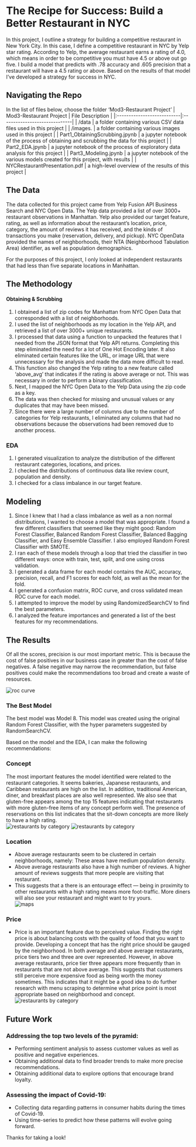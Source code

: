 # The Recipe for Success: Build a Better Restaurant in NYC
In this project, I outline a strategy for building a competitive restaurant in New York City. In this case, I define a competitive restaurant in NYC by Yelp star rating. According to Yelp, the average restaurant earns a rating of 4.0, which means in order to be competitive you must have 4.5 or above out go five. I build a model that predicts with .78 accuracy and .605 precision that a restaurant will have a 4.5 rating or above. Based on the results of that model I’ve developed a strategy for success in NYC.

## Navigating the Repo
In the list of files below, choose the folder  ‘Mod3-Restaurant Project’
| Mod3-Restaurant Project    | File Description              |
|:---------------------------|:------------------------------|
| /data                      |  a folder containing various CSV data files used in this project |
| /images.                   | a folder containing various images used in this project          |
| Part1_ObtainingScrubbing.jpynb | a jupyter notebook of the process of obtaining and scrubbing the data for this project  |
| Part2_EDA.jpynb                | a jupyter notebook of the process of exploratory data analysis for this project  |
| Part3_Modeling.jpynb           | a jupyter notebook of the various models created for this project, with results  |
| NYCRestaurantPresentation.pdf  | a high-level overview of the results of this project  |


## The Data
The data collected for this project came from Yelp Fusion API Business Search and NYC Open Data. The Yelp data provided a list of over 3000+ restaurant observations in Manhattan. Yelp also provided our target feature, rating, as well as information about the restaurant’s location, price, category, the amount of reviews it has received, and the kinds of transactions you make (reservation, delivery, and pickup).  NYC OpenData provided the names of neighborhoods, their NTA (Neighborhood Tabulation Area) identifier, as well as population demographics. 

For the purposes of this project, I only looked at independent restaurants that had less than five separate locations in Manhattan. 

## The Methodology
#### Obtaining & Scrubbing
1. I obtained a list of zip codes for Manhattan from NYC Open Data that corresponded with a list of neighborhoods.
2. I used the list of neighborhoods as my location in the Yelp API, and retrieved a list of over 3000+ unique restaurants.
3. I processed that data using a function to unpacked the features that I needed from the JSON format that Yelp API returns. Completing this step eliminated the need for a lot of One Hot Encoding later. It also eliminated certain features like the URL, or image URL that were unnecessary for the analysis and made the data more difficult to read.
4. This function also changed the Yelp rating to a new feature called ‘above_avg’ that indicates if the rating is above average or not. This was necessary in order to perform a binary classification.
5. Next, I mapped the NYC Open Data to the Yelp Data using the zip code as a key.
6. The data was then checked for missing and unusual values or any duplicates that may have been missed.
7.  Since there were a large number of columns due to the number of categories for Yelp restaurants,  I eliminated any columns that had no observations because the observations had been removed due to another process.

### EDA
1. I generated visualization to analyze the distribution of the different restaurant categories, locations, and prices.
2. I checked the distributions of continuous data like review count, population and density.
3. I checked for a class imbalance in our target feature.

## Modeling
1. Since I knew that I had a class imbalance as well as a non normal distributions,  I wanted to choose a model that was appropriate. I found a few different classifiers that seemed like they might good: Random Forest Classifier, Balanced Random Forest Classifier, Balanced Bagging Classifier, and Easy Ensemble Classifier. I also employed Random Forest Classifier with SMOTE.
2. I ran each of these models through a loop that tried the classifier in two different ways: once with train, test, split,  and one using cross validation.
3. I generated a data frame for each model contains the AUC, accuracy, precision, recall, and F1 scores for each fold, as well as the mean for the fold.
4. I generated a confusion matrix, ROC curve, and cross validated mean ROC curve for each model.
5. I attempted to improve the model by using RandomizedSearchCV to find the best parameters.
6. I analyzed the feature importances and generated a list of the best features for my recommendations.

## The Results
Of all the scores, precision is our most important metric. This is because the cost of false positives in our business case in greater than the cost of false negatives. A false negative may narrow the recommendation, but false positives could make the recommendations too broad and create a waste of resources.        

![roc curve](https://github.com/christine-egan42/restaurant-location-analysis/tree/main/images/ROC.png)

### The Best Model
The best model was Model 8. This model was created using the original Random Forest Classifier, with the hyper parameters suggested by RandomSearchCV.

Based on the model and the EDA, I can make the following recommendations:

### Concept
The most important features the model identified were related to the restaurant categories. It seems bakeries,  Japanese restaurants, and Caribbean restaurants are high on the list. In addition, traditional American, diner, and breakfast places are also well represented. We also see that gluten-free appears among the top 15 features indicating that restaurants with more gluten-free items of any concept perform well. The presence of reservations on this list indicates that the sit-down concepts are more likely to have a high rating.       
![restaurants by category](https://github.com/christine-egan42/restaurant-location-analysis/tree/main/images/restaurant_by_category.png)
![restaurants by category](https://github.com/christine-egan42/restaurant-location-analysis/tree/main/images/top10.png)

### Location
* Above average restaurants seem to be clustered in certain neighborhoods, namely: These areas have medium population density. 
* Above average restaurants also have a high number of reviews. A higher amount of reviews suggests that more people are visiting that restaurant.
* This suggests that a there is an entourage effect — being in proximity to other restaurants with a high rating means more foot-traffic. More diners will also see your restaurant and might want to try yours.      
![maps](https://github.com/christine-egan42/restaurant-location-analysis/tree/main/images/maps.png)

### Price
* Price is an important feature due to perceived value. Finding the right price is about balancing costs with the quality of food that you want to provide. Developing a concept that has the right price should be gauged by the neighborhood. In both average and above average restaurants, price tiers two and three are over represented. However, in above average restaurants, price tier three appears more frequently than in restaurants that are not above average. This suggests that customers still perceive more expensive food as being worth the money sometimes. This indicates that it might be a good idea to do further research with menu scraping to determine what price point is most appropriate based on neighborhood and concept.       
![restaurants by category](https://github.com/christine-egan42/restaurant-location-analysis/tree/main/images/Restaurant_Price_Frequencies.png)


## Future Work
### Addressing the top two levels of the pyramid:
* Performing sentiment analysis to assess customer values as well as positive and negative experiences.
* Obtaining additional data to find broader trends to make more precise recommendations.
* Obtaining additional data to explore options that encourage brand loyalty.

### Assessing the impact of Covid-19:
* Collecting data regarding patterns in consumer habits during the times of Covid-19.
* Using time-series to predict how these patterns will evolve going forward.

Thanks for taking a look!


